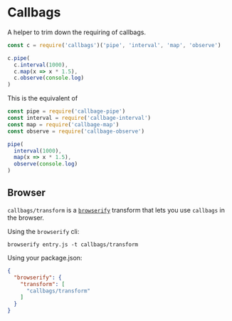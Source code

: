 # Callbags

A helper to trim down the requiring of callbags.

```js
const c = require('callbags')('pipe', 'interval', 'map', 'observe')

c.pipe(
  c.interval(1000),
  c.map(x => x * 1.5),
  c.observe(console.log)
)
```

This is the equivalent of 

```js
const pipe = require('callbage-pipe')
const interval = require('callbage-interval')
const map = require('callbage-map')
const observe = require('callbage-observe')

pipe(
  interval(1000),
  map(x => x * 1.5),
  observe(console.log)
)
```

## Browser

`callbags/transform` is a [`browserify`](https://github.com/browserify/browserify/) transform that lets you use `callbags` in the browser.

Using the `browserify` cli:

```shell
browserify entry.js -t callbags/transform
```

Using your package.json:

```json
{
  "browserify": {
    "transform": [
      "callbags/transform"
    ]
  }
}
```
